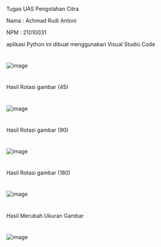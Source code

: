 Tugas UAS Pengolahan Citra

Nama : Achmad Rudi Antoni

NPM  : 21010031



aplikasi Python ini dibuat menggunakan Visual Studio Code
#
![image](https://github.com/achmad2003/Citra-Digital---Achmad-Rudi-Antoni/assets/171172386/1a8f54ed-de25-4f2a-81fd-d8aa815e0956)

#
Hasil Rotasi gambar (45)
#
![image](https://github.com/achmad2003/Citra-Digital---Achmad-Rudi-Antoni/assets/171172386/6e1bd44b-268d-4a95-acfb-eb16c3466d12)

#
Hasil Rotasi gambar (90)
#
![image](https://github.com/achmad2003/Citra-Digital---Achmad-Rudi-Antoni/assets/171172386/b19731c2-6fb2-4131-9c38-b7b91f88d33f)

#
Hasil Rotasi gambar (180)
#
![image](https://github.com/achmad2003/Citra-Digital---Achmad-Rudi-Antoni/assets/171172386/67b7945c-ced6-42df-9b2f-f2dd89c6f4b5)

#
Hasil Merubah Ukuran Gambar
#
![image](https://github.com/achmad2003/Citra-Digital---Achmad-Rudi-Antoni/assets/171172386/35bace28-4634-42d5-b314-5dffe84b5096)
#
